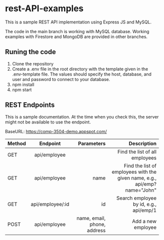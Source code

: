 # rest-API-examples

This is a sample REST API implementation using Express JS and MySQL.

The code in the main branch is working with MySQL database. Working examples with Firestore and MongoDB are provided in other branches.


## Runing the code

1. Clone the repository 
2. Create a .env file in the root directory with the template given in the .env-template file. The values should specify the host, database, and user and password to connect to your database.
3. npm install
4. npm start


## REST Endpoints
This is a sample documentation. At the time when you check this, the server might not be available to use the endpoint.

BaseURL: https://comp-3504-demo.appspot.com/

| Method        | Endpoint           | Parameters  | Description  |
| ------------- |:-------------:| -----:| -----:|
| GET  | api/employee |  | Find the list of all employees|
| GET  | api/employee | name | Find the list of employees with the given name, e.g., api/emp?name="John"|
| GET  | api/employee/:id | id | Search employee by id, e.g., api/emp/1|
| POST  | api/employee | name, email, phone, address  | Add a new employee|
